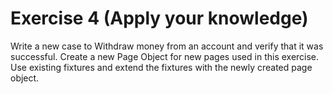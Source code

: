 # Exercise 4 (Apply your knowledge)

Write a new case to Withdraw money from an account and verify that it was successful. Create a new Page Object for new pages used in this exercise. Use existing fixtures and extend the fixtures with the newly created page object.
